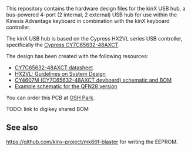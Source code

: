 This repository contains the hardware design files for the kinX USB hub, a
bus-powered 4-port (2 internal, 2 external) USB hub for use within the Kinesis
Advantage keyboard in combination with the kinX keyboard controller.

The kinX USB hub is based on the Cypress HX2VL series USB controller,
specifically the [Cypress
CY7C65632-48AXCT](http://www.cypress.com/part/cy7c65632-48axct).

The design has been created with the following resources:

* [CY7C65632-48AXCT datasheet](http://www.cypress.com/file/114101/download)
* [HX2VL: Guidelines on System Design](http://www.cypress.com/file/122726/download)
* [CY4607M (CY7C65632-48AXCT devboard) schematic and BOM](http://www.cypress.com/documentation/other-resources/reduced-bom-schematic-cy7c65642-family-hx2vl-usb-20-hub-controller)
* [Example schematic for the QFN28 version](http://www.cypress.com/file/117521/download)

You can order this PCB at [OSH Park](https://oshpark.com/shared_projects/0aJAMwpd).

TODO: link to digikey shared BOM

## See also

https://github.com/kinx-project/mk66f-blaster for writing the EEPROM.
